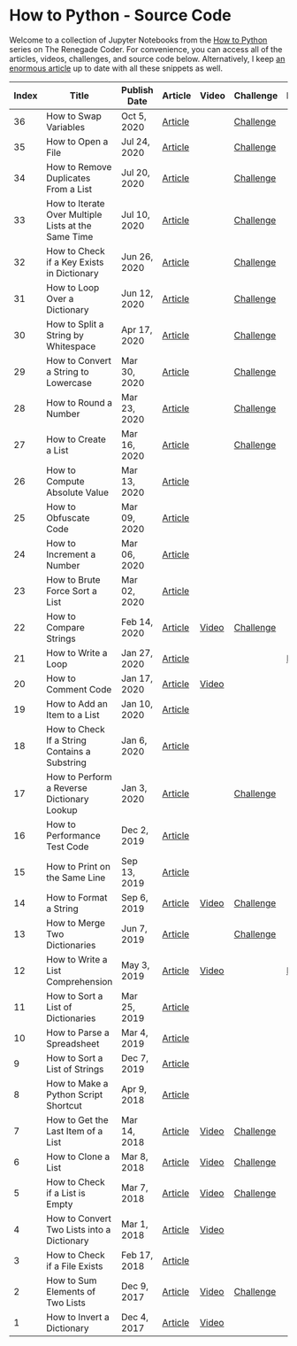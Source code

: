 # How to Python - Source Code

Welcome to a collection of Jupyter Notebooks from the [How to Python][1] series on The Renegade Coder. For convenience, you can access all of the articles, videos, challenges, and source code below. Alternatively, I keep [an enormous article][25] up to date with all these snippets as well.

| Index | Title                                               | Publish Date | Article | Video | Challenge | Notebook |
|-------|-----------------------------------------------------|--------------|---------|-------|-----------|----------|
| 36    | How to Swap Variables                               | Oct 5, 2020 | [Article][swap-var-art] | | [Challenge][swap-var-chal] | |
| 35    | How to Open a File                                  | Jul 24, 2020 | [Article][64] | | [Challenge][65] | |
| 34    | How to Remove Duplicates From a List                | Jul 20, 2020 | [Article][62] | | [Challenge][63] | |
| 33    | How to Iterate Over Multiple Lists at the Same Time | Jul 10, 2020 | [Article][60] | | [Challenge][61] | |
| 32    | How to Check if a Key Exists in Dictionary          | Jun 26, 2020 | [Article][58] | | [Challenge][59] | |
| 31    | How to Loop Over a Dictionary                       | Jun 12, 2020 | [Article][55] | | [Challenge][56] | |
| 30    | How to Split a String by Whitespace                 | Apr 17, 2020 | [Article][34] | | [Challenge][45] | |
| 29    | How to Convert a String to Lowercase                | Mar 30, 2020 | [Article][33] | | [Challenge][44] | |
| 28    | How to Round a Number                               | Mar 23, 2020 | [Article][32] | | [Challenge][54] | |
| 27    | How to Create a List                                | Mar 16, 2020 | [Article][31] | | [Challenge][57] | |
| 26    | How to Compute Absolute Value                       | Mar 13, 2020 | [Article][30] | | | |
| 25    | How to Obfuscate Code                               | Mar 09, 2020 | [Article][29] |  | | |
| 24    | How to Increment a Number                           | Mar 06, 2020 | [Article][28] | | | |
| 23    | How to Brute Force Sort a List                      | Mar 02, 2020 | [Article][27] | | | |
| 22    | How to Compare Strings                              | Feb 14, 2020 | [Article][26] | [Video][43] | [Challenge][46] | |
| 21    | How to Write a Loop                                 | Jan 27, 2020 | [Article][4] | | | [Notebook][24] | 
| 20    | How to Comment Code                                 | Jan 17, 2020 | [Article][5] | [Video][66] | | |
| 19    | How to Add an Item to a List                        | Jan 10, 2020 | [Article][6] | | | |
| 18    | How to Check If a String Contains a Substring       | Jan 6, 2020 | [Article][7] | | | |
| 17    | How to Perform a Reverse Dictionary Lookup          | Jan 3, 2020 | [Article][8] | | [Challenge][48] | |
| 16    | How to Performance Test Code                        | Dec 2, 2019 | [Article][9] | | | |
| 15    | How to Print on the Same Line                       | Sep 13, 2019 | [Article][10] | | | |
| 14    | How to Format a String                              | Sep 6, 2019 | [Article][11] | [Video][42] | [Challenge][53] | |
| 13    | How to Merge Two Dictionaries                       | Jun 7, 2019 | [Article][12] | | [Challenge][47] | |
| 12    | How to Write a List Comprehension                   | May 3, 2019 | [Article][2] | [Video][39] | | [Notebook][3] |
| 11    | How to Sort a List of Dictionaries                  | Mar 25, 2019 | [Article][13] | | | |
| 10    | How to Parse a Spreadsheet                          | Mar 4, 2019 | [Article][14] | | | |
| 9     | How to Sort a List of Strings                       | Dec 7, 2019 | [Article][15] | | | |
| 8     | How to Make a Python Script Shortcut                | Apr 9, 2018 | [Article][16] | | | |
| 7     | How to Get the Last Item of a List                  | Mar 14, 2018 | [Article][17] | [Video][41] | [Challenge][52] | |
| 6     | How to Clone a List                                 | Mar 8, 2018 | [Article][18] | [Video][40] | [Challenge][51] | |
| 5     | How to Check if a List is Empty                     | Mar 7, 2018 | [Article][19] | [Video][35] | [Challenge][49] | | 
| 4     | How to Convert Two Lists into a Dictionary          | Mar 1, 2018 | [Article][20] | [Video][38] | | |
| 3     | How to Check if a File Exists                       | Feb 17, 2018 | [Article][21] | | | |
| 2     | How to Sum Elements of Two Lists                    | Dec 9, 2017 | [Article][22] | [Video][37] | [Challenge][50] | |
| 1     | How to Invert a Dictionary                          | Dec 4, 2017 | [Article][23] | [Video][36] | | |

[1]: https://therenegadecoder.com/series/how-to-python/
[2]: https://therenegadecoder.com/code/how-to-write-a-list-comprehension-in-python/
[3]: https://colab.research.google.com/github/TheRenegadeCoder/how-to-python-code/blob/master/notebooks/how_to_write_a_list_comprehension.ipynb
[4]: https://therenegadecoder.com/code/how-to-write-a-loop-in-python/
[5]: https://therenegadecoder.com/code/how-to-comment-code-in-python/
[6]: https://therenegadecoder.com/code/how-to-add-an-item-to-a-list-in-python/
[7]: https://therenegadecoder.com/code/how-to-check-if-a-string-contains-a-substring-in-python/
[8]: https://therenegadecoder.com/code/how-to-perform-a-reverse-dictionary-lookup-in-python/
[9]: https://therenegadecoder.com/code/how-to-performance-test-python-code/
[10]: https://therenegadecoder.com/code/how-to-print-on-the-same-line-in-python/
[11]: https://therenegadecoder.com/code/how-to-format-a-string-in-python/
[12]: https://therenegadecoder.com/code/how-to-merge-two-dictionaries-in-python/
[13]: https://therenegadecoder.com/code/how-to-sort-a-list-of-dictionaries-in-python/
[14]: https://therenegadecoder.com/code/how-to-parse-a-spreadsheet-in-python/
[15]: https://therenegadecoder.com/code/how-to-sort-a-list-of-strings-in-python/
[16]: https://therenegadecoder.com/code/how-to-make-a-python-script-shortcut-with-arguments/
[17]: https://therenegadecoder.com/code/how-to-get-the-last-item-of-a-list-in-python/
[18]: https://therenegadecoder.com/code/how-to-clone-a-list-in-python/
[19]: https://therenegadecoder.com/code/how-to-check-if-a-list-is-empty-in-python/
[20]: https://therenegadecoder.com/code/how-to-convert-two-lists-into-a-dictionary-in-python/
[21]: https://therenegadecoder.com/code/how-to-check-if-a-file-exists-in-python/
[22]: https://therenegadecoder.com/code/how-to-sum-elements-of-two-lists-in-python/
[23]: https://therenegadecoder.com/code/how-to-invert-a-dictionary-in-python/
[24]: https://colab.research.google.com/github/TheRenegadeCoder/how-to-python-code/blob/master/notebooks/how_to_write_a_loop.ipynb
[25]: https://therenegadecoder.com/code/python-code-snippets-for-everyday-problems/
[26]: https://therenegadecoder.com/code/how-to-compare-strings-in-python/
[27]: https://therenegadecoder.com/code/how-to-brute-force-sort-a-list-in-python/
[28]: https://therenegadecoder.com/code/how-to-increment-a-number-in-python/
[29]: https://therenegadecoder.com/code/how-to-obfuscate-code-in-python/
[30]: https://therenegadecoder.com/code/how-to-compute-absolute-value-in-python/
[31]: https://therenegadecoder.com/code/how-to-create-a-list-in-python/
[32]: https://therenegadecoder.com/code/how-to-round-a-number-in-python/
[33]: https://therenegadecoder.com/code/how-to-convert-a-string-to-lowercase-in-python/
[34]: https://therenegadecoder.com/code/how-to-split-a-string-by-whitespace-in-python/
[35]: https://www.youtube.com/watch?v=k1lE5QxNAM4
[36]: https://www.youtube.com/watch?v=lN5qX73H2Bc
[37]: https://www.youtube.com/watch?v=-ueWDzP88eQ
[38]: https://www.youtube.com/watch?v=SPmFkdfD_Ho
[39]: https://www.youtube.com/watch?v=AEG8D4h7kls
[40]: https://www.youtube.com/watch?v=ZMCte_LHml0
[41]: https://www.youtube.com/watch?v=wAJ1Nlk-T7w
[42]: https://www.youtube.com/watch?v=qZMYur8VRlU
[43]: https://www.youtube.com/watch?v=EO1_Pa6wSQs
[44]: https://twitter.com/RenegadeCoder94/status/1264975318126919680
[45]: https://twitter.com/RenegadeCoder94/status/1264971395747979265
[46]: https://twitter.com/RenegadeCoder94/status/1261037244493770756
[47]: https://twitter.com/RenegadeCoder94/status/1255254175832780800
[48]: https://twitter.com/RenegadeCoder94/status/1251974523018260486
[49]: https://twitter.com/RenegadeCoder94/status/1251963427842654218
[50]: https://twitter.com/RenegadeCoder94/status/1251952416205033473
[51]: https://twitter.com/RenegadeCoder94/status/1251764535716990976
[52]: https://twitter.com/RenegadeCoder94/status/1251753023858188292
[53]: https://twitter.com/RenegadeCoder94/status/1251746937080029184
[54]: https://twitter.com/RenegadeCoder94/status/1269750560368078848
[55]: https://therenegadecoder.com/code/how-to-loop-over-a-dictionary-in-python/
[56]: https://twitter.com/RenegadeCoder94/status/1260631262546604037
[57]: https://twitter.com/RenegadeCoder94/status/1274726808001359873
[58]: https://therenegadecoder.com/code/how-to-check-if-a-key-exists-in-a-dictionary-in-python/
[59]: https://twitter.com/RenegadeCoder94/status/1270232431325478915
[60]: https://therenegadecoder.com/code/how-to-iterate-over-multiple-lists-at-the-same-time-in-python/
[61]: https://twitter.com/RenegadeCoder94/status/1276967356997218305
[62]: https://therenegadecoder.com/code/how-to-remove-duplicates-from-a-list-in-python/
[63]: https://twitter.com/RenegadeCoder94/status/1279885310739058704
[64]: https://therenegadecoder.com/code/how-to-open-a-file-in-python/
[65]: https://twitter.com/RenegadeCoder94/status/1280752490011639808
[66]: https://www.youtube.com/watch?v=O6WtQH62t6k

[swap-var-art]: https://therenegadecoder.com/code/how-to-swap-variables-in-python/
[swap-var-chal]: https://twitter.com/RenegadeCoder94/status/1307819252498522113

